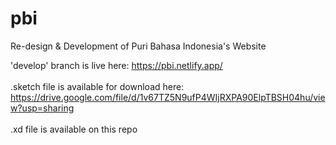 # pbi
Re-design &amp; Development of Puri Bahasa Indonesia's Website

'develop' branch is live here: https://pbi.netlify.app/
<br/>
<br />
.sketch file is available for download here: https://drive.google.com/file/d/1v67TZ5N9ufP4WIjRXPA90ElpTBSH04hu/view?usp=sharing
<br/>
<br />
.xd file is available on this repo
